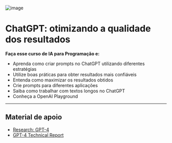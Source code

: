 ![image](https://github.com/AndreCoutinhom/gpt_optimizing/assets/91290799/b22744f9-b094-401e-be4a-d4fb12f6f277)


# ChatGPT: otimizando a qualidade dos resultados

**Faça esse curso de IA para Programação e:**

* Aprenda como criar prompts no ChatGPT utilizando diferentes estratégias
* Utilize boas práticas para obter resultados mais confiáveis
* Entenda como maximizar os resultados obtidos
* Crie prompts para diferentes aplicações
* Saiba como trabalhar com textos longos no ChatGPT
* Conheça a OpenAI Playground

---

## Material de apoio

* [Research: GPT-4](https://openai.com/research/gpt-4)
* [GPT-4 Technical Report](https://arxiv.org/abs/2303.08774)

